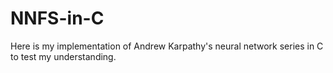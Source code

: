 # NNFS-in-C
Here is my implementation of Andrew Karpathy's neural network series in C to test my understanding.